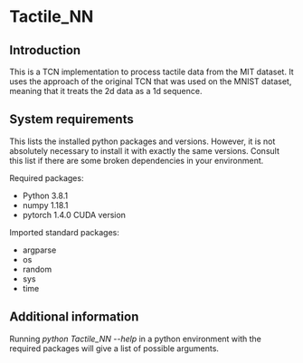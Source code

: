 # Tactile_NN

## Introduction

This is a TCN implementation to process tactile data from the MIT dataset.
It uses the approach of the original TCN that was used on the MNIST dataset,
meaning that it treats the 2d data as a 1d sequence.


## System requirements

This lists the installed python packages and versions. However, it is not
absolutely necessary to install it with exactly the same versions.
Consult this list if there are some broken dependencies in your environment.

Required packages:
- Python  3.8.1
- numpy   1.18.1
- pytorch 1.4.0 CUDA version

Imported standard packages:
- argparse
- os
- random
- sys
- time


## Additional information

Running *python Tactile_NN --help* in a python environment with the required
packages will give a list of possible arguments.
